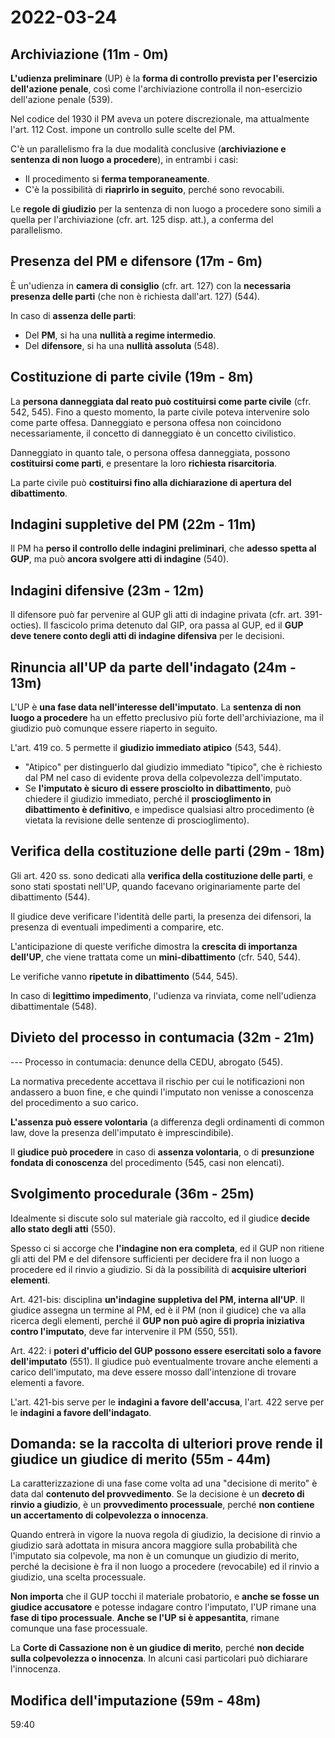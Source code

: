 # 2022-03-24

<!-- vim:set spelllang=it: -->

<!-- inizio: 11m -->

## Archiviazione (11m - 0m)

**L'udienza preliminare** (UP) è la **forma di controllo prevista per l'esercizio dell'azione penale**, così come l'archiviazione controlla il non-esercizio dell'azione penale (539).

Nel codice del 1930 il PM aveva un potere discrezionale, ma attualmente l'art. 112 Cost. impone un controllo sulle scelte del PM.

C'è un parallelismo fra la due modalità conclusive (**archiviazione e sentenza di non luogo a procedere**), in entrambi i casi:

* Il procedimento si **ferma temporaneamente**.
* C'è la possibilità di **riaprirlo in seguito**, perché sono revocabili.

Le **regole di giudizio** per la sentenza di non luogo a procedere sono simili a quella per l'archiviazione (cfr. art. 125 disp. att.), a conferma del parallelismo.

## Presenza del PM e difensore (17m - 6m)

È un'udienza in **camera di consiglio** (cfr. art. 127) con la **necessaria presenza delle parti** (che non è richiesta dall'art. 127) (544).

In caso di **assenza delle parti**:

* Del **PM**, si ha una **nullità a regime intermedio**.
* Del **difensore**, si ha una **nullità assoluta** (548).

## Costituzione di parte civile (19m - 8m)

La **persona danneggiata dal reato può costituirsi come parte civile** (cfr. 542, 545).
Fino a questo momento, la parte civile poteva intervenire solo come parte offesa.
Danneggiato e persona offesa non coincidono necessariamente, il concetto di danneggiato è un concetto civilistico.

Danneggiato in quanto tale, o persona offesa danneggiata, possono **costituirsi come parti**, e presentare la loro **richiesta risarcitoria**.

La parte civile può **costituirsi fino alla dichiarazione di apertura del dibattimento**.

## Indagini suppletive del PM (22m - 11m)

Il PM ha **perso il controllo delle indagini preliminari**, che **adesso spetta al GUP**, ma può **ancora svolgere atti di indagine** (540).

## Indagini difensive (23m - 12m)

Il difensore può far pervenire al GUP gli atti di indagine privata (cfr. art. 391-octies).
Il fascicolo prima detenuto dal GIP, ora passa al GUP, ed il **GUP deve tenere conto degli atti di indagine difensiva** per le decisioni.

## Rinuncia all'UP da parte dell'indagato (24m - 13m)

L'UP è **una fase data nell'interesse dell'imputato**.
La **sentenza di non luogo a procedere** ha un effetto preclusivo più forte dell'archiviazione, ma il giudizio può comunque essere riaperto in seguito.

L'art. 419 co. 5 permette il **giudizio immediato atipico** (543, 544).

* "Atipico" per distinguerlo dal giudizio immediato "tipico", che è richiesto dal PM nel caso di evidente prova della colpevolezza dell'imputato.
* Se **l'imputato è sicuro di essere prosciolto in dibattimento**, può chiedere il giudizio immediato, perché il **proscioglimento in dibattimento è definitivo**, e impedisce qualsiasi altro procedimento (è vietata la revisione delle sentenze di proscioglimento).

## Verifica della costituzione delle parti (29m - 18m)

Gli art. 420 ss. sono dedicati alla **verifica della costituzione delle parti**, e sono stati spostati nell'UP, quando facevano originariamente parte del dibattimento (544).

Il giudice deve verificare l'identità delle parti, la presenza dei difensori, la presenza di eventuali impedimenti a comparire, etc.

L'anticipazione di queste verifiche dimostra la **crescita di importanza dell'UP**, che viene trattata come un **mini-dibattimento** (cfr. 540, 544).

Le verifiche vanno **ripetute in dibattimento** (544, 545).

In caso di **legittimo impedimento**, l'udienza va rinviata, come nell'udienza dibattimentale (548).
## Divieto del processo in contumacia (32m - 21m)

--- Processo in contumacia: denunce della CEDU, abrogato (545).

La normativa precedente accettava il rischio per cui le notificazioni non andassero a buon fine, e che quindi l'imputato non venisse a conoscenza del procedimento a suo carico.

**L'assenza può essere volontaria** (a differenza degli ordinamenti di common law, dove la presenza dell'imputato è imprescindibile).

Il **giudice può procedere** in caso di **assenza volontaria**, o di **presunzione fondata di conoscenza** del procedimento (545, casi non elencati).

## Svolgimento procedurale (36m - 25m)

Idealmente si discute solo sul materiale già raccolto, ed il giudice **decide allo stato degli atti** (550).

Spesso ci si accorge che **l'indagine non era completa**, ed il GUP non ritiene gli atti del PM e del difensore sufficienti per decidere fra il non luogo a procedere ed il rinvio a giudizio.
Si dà la possibilità di **acquisire ulteriori elementi**.

Art. 421-bis: disciplina **un'indagine suppletiva del PM, interna all'UP**.
Il giudice assegna un termine al PM, ed è il PM (non il giudice) che va alla ricerca degli elementi, perché il **GUP non può agire di propria iniziativa contro l'imputato**, deve far intervenire il PM (550, 551).

Art. 422: i **poteri d'ufficio del GUP possono essere esercitati solo a favore dell'imputato** (551).
Il giudice può eventualmente trovare anche elementi a carico dell'imputato, ma deve essere mosso dall'intenzione di trovare elementi a favore.

L'art. 421-bis serve per le **indagini a favore dell'accusa**, l'art. 422 serve per le **indagini a favore dell'indagato**.

## Domanda: se la raccolta di ulteriori prove rende il giudice un giudice di merito (55m - 44m)

La caratterizzazione di una fase come volta ad una "decisione di merito" è data dal **contenuto del provvedimento**.
Se la decisione è un **decreto di rinvio a giudizio**, è un **provvedimento processuale**, perché **non contiene un accertamento di colpevolezza o innocenza**.

Quando entrerà in vigore la nuova regola di giudizio, la decisione di rinvio a giudizio sarà adottata in misura ancora maggiore sulla probabilità che l'imputato sia colpevole, ma non è un comunque un giudizio di merito, perché la decisione è fra il non luogo a procedere (revocabile) ed il rinvio a giudizio, una scelta processuale.

**Non importa** che il GUP tocchi il materiale probatorio, e **anche se fosse un giudice accusatore** e potesse indagare contro l'imputato, l'UP rimane una **fase di tipo processuale**.
**Anche se l'UP si è appesantita**, rimane comunque una fase processuale.

La **Corte di Cassazione non è un giudice di merito**, perché **non decide sulla colpevolezza o innocenza**.
In alcuni casi particolari può dichiarare l'innocenza.

## Modifica dell'imputazione (59m - 48m)

59:40
